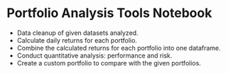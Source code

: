 # Portfolio Analysis Tools Notebook
* Data cleanup of given datasets analyzed.
* Calculate daily returns for each portfolio.
* Combine the calculated returns for each portfolio into one dataframe.
* Conduct quantitative analysis: performance and risk.
* Create a custom portfolio to compare with the given portfolios.
